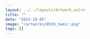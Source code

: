 ```yaml
---
layout: ../../layouts/Artwork.astro
title: ""
date: "2025-10-05"
image: "/artworks/0559_hamir.png"
tags: []
---
```


